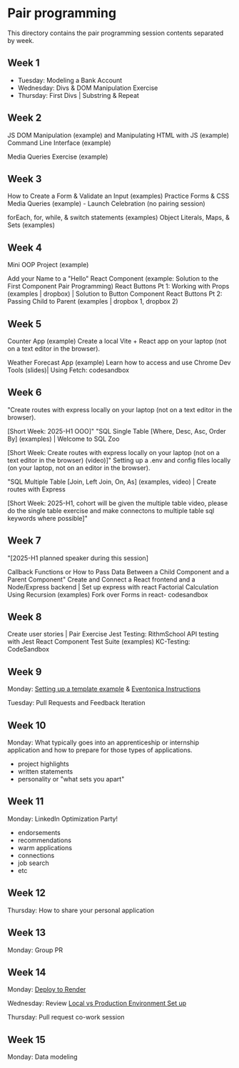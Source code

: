 # Pair programming

<!-- TODO: Develop 2 weekly pair programming activities to do during weeks 9 - 13. Current weeks 9+ topics (not in the repo) include: -->

This directory contains the pair programming session contents separated by week.

## Week 1

- Tuesday: Modeling a Bank Account
- Wednesday: Divs & DOM Manipulation Exercise
- Thursday: First Divs | Substring & Repeat

## Week 2

JS DOM Manipulation (example) and Manipulating HTML with JS (example)
Command Line Interface (example)

Media Queries Exercise (example)

## Week 3

How to Create a Form & Validate an Input (examples)
Practice Forms & CSS Media Queries (example) - Launch Celebration (no pairing session)

forEach, for, while, & switch statements (examples)
Object Literals, Maps, & Sets (examples)

## Week 4

Mini OOP Project (example)

Add your Name to a "Hello" React Component (example: Solution to the First Component Pair Programming)
React Buttons Pt 1: Working with Props (examples | dropbox) | Solution to Button Component
React Buttons Pt 2: Passing Child to Parent (examples | dropbox 1, dropbox 2)

## Week 5

Counter App (example)
Create a local Vite + React app on your laptop (not on a text editor in the browser).

Weather Forecast App (example)
Learn how to access and use Chrome Dev Tools (slides)| Using Fetch: codesandbox

## Week 6

"Create routes with express locally on your laptop (not on a text editor in the browser).

[Short Week: 2025-H1 OOO]"
"SQL Single Table [Where, Desc, Asc, Order By] (examples) | Welcome to SQL Zoo

[Short Week: Create routes with express locally on your laptop (not on a text editor in the browser) (video)]"
Setting up a .env and config files locally (on your laptop, not on an editor in the browser).

"SQL Multiple Table [Join, Left Join, On, As] (examples, video) | Create routes with Express

[Short Week: 2025-H1, cohort will be given the multiple table video, please do the single table exercise and make connectons to multiple table sql keywords where possible]"

## Week 7

"[2025-H1 planned speaker during this session]

Callback Functions or How to Pass Data Between a Child Component and a Parent Component"
Create and Connect a React frontend and a Node/Express backend | Set up express with react
Factorial Calculation Using Recursion (examples)
Fork over Forms in react- codesandbox

## Week 8

Create user stories | Pair Exercise
Jest Testing: RithmSchool
API testing with Jest
React Component Test Suite (examples)
KC-Testing: CodeSandbox

## Week 9

Monday: [Setting up a template example](https://github.com/Techtonica/curriculum/tree/03344f53c8f3436f87eb2d6597b538ab3e5ac75c/projects/2023TemplateWithVite) & [Eventonica Instructions](https://github.com/Techtonica/curriculum/tree/03344f53c8f3436f87eb2d6597b538ab3e5ac75c/projects/2023TemplateWithVite)

Tuesday: Pull Requests and Feedback Iteration

## Week 10

Monday: What typically goes into an apprenticeship or internship application and how to prepare for those types of applications.

- project highlights
- written statements
- personality or "what sets you apart"

## Week 11

Monday: LinkedIn Optimization Party!

- endorsements
- recommendations
- warm applications
- connections
- job search
- etc

## Week 12

Thursday: How to share your personal application

## Week 13

Monday: Group PR

## Week 14

Monday: [Deploy to Render](https://docs.google.com/document/d/1bdex07BgZTpSr1d0LbEuN1yybbqe3hJ-RsC_7VgwhF8/edit#heading=h.4hm1x8c9q3e8)

Wednesday: Review [Local vs Production Environment Set up](https://docs.google.com/document/d/1JIhYrbk5LPjGQzxcGRBwvVpGztoh4fgUW4ITHGHqEzs/edit?usp=sharing)

Thursday: Pull request co-work session

## Week 15

Monday: Data modeling

<!-- TODO: Tuesday: Creating user stories

TODO: Wednesday: Javascript challenge

TODO: Thursday: Pull request co-work session

## TODO Week 16

TODO: Monday: Refactoring

## TODO Week 17

TODO: Monday: Planning components

TODO: Tuesday: space complexity

TODO: Wednesday: Javascript challenge

TODO: Thursday: Pull request co-work session

## TODO Week 18

TODO: Wednesday: Javascript challenge

TODO: Tbursday: Pull request co-work session

## TODO Week 19

## TODO Week 20

## TODO Week 21

## TODO Week 22

## TODO Week 23

## TODO Week 24 -->
